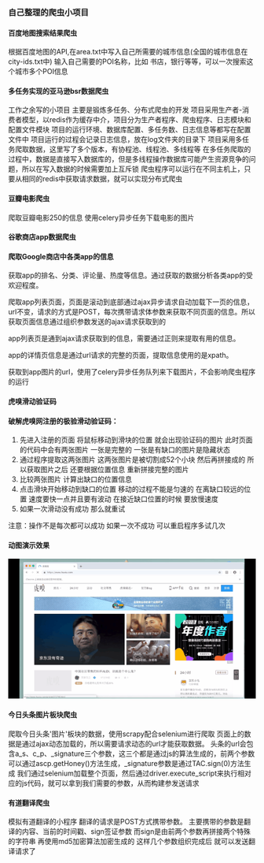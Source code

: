 ### 自己整理的爬虫小项目

#### 百度地图搜索结果爬虫
根据百度地图的API,在area.txt中写入自己所需要的城市信息(全国的城市信息在city-ids.txt中)
输入自己需要的POI名称，比如 书店，银行等等，可以一次搜索这个城市多个POI信息

#### 多任务实现的亚马逊bsr数据爬虫
工作之余写的小项目  主要是锻炼多任务、分布式爬虫的开发
项目采用生产者-消费者模型，以redis作为缓存中介，项目分为生产者程序、爬虫程序、日志模块和配置文件模块
项目的运行环境、数据库配置、多任务数、日志信息等都写在配置文件中
项目运行的过程会记录日志信息，放在log文件夹的目录下
项目采用多任务爬取数据，这里写了多个版本，有协程池、线程池、多线程等
在多任务爬取的过程中，数据是直接写入数据库的，但是多线程操作数据库可能产生资源竞争的问题，所以在写入数据的时候需要加上互斥锁
爬虫程序可以运行在不同主机上，只要从相同的redis中获取请求数据，就可以实现分布式爬虫

#### 豆瓣电影爬虫
爬取豆瓣电影250的信息  使用celery异步任务下载电影的图片

#### 谷歌商店app数据爬虫
#### 爬取Google商店中各类app的信息
获取app的排名、分类、评论量、热度等信息。通过获取的数据分析各类app的受欢迎程度。

爬取app列表页面，页面是滚动到底部通过ajax异步请求自动加载下一页的信息，url不变，请求的方式是POST，每次携带请求体参数来获取不同页面的信息。所以获取页面信息通过组织参数发送的ajax请求获取到的

app列表页是通到ajax请求获取到的信息，需要通过正则来提取有用的信息。

app的详情页信息是通过url请求的完整的页面，提取信息使用的是xpath。

获取到app图片的url，使用了celery异步任务队列来下载图片，不会影响爬虫程序的运行


#### 虎嗅滑动验证码
#### 破解虎嗅网注册的极验滑动验证码：
1. 先进入注册的页面  将鼠标移动到滑块的位置  就会出现验证码的图片  此时页面的代码中会有两张图片  一张是完整的  一张是有缺口的图片是隐藏状态
2. 通过程序提取这两张图片  这两张图片是被切割成52个小块  然后再拼接成的  所以获取图片之后  还要根据位置信息  重新拼接完整的图片
3. 比较两张图片  计算出缺口的位置信息
4. 点击滑块开始移动到缺口的位置  移动的过程不能是匀速的  在离缺口较远的位置  速度要快一点并且要有波动  在接近缺口位置的时候  要放慢速度
5. 如果一次滑动没有成功  那么就重试

注意：操作不是每次都可以成功  如果一次不成功  可以重启程序多试几次

#### 动图演示效果
![1542728658302](./slide_captcha/1542728658302.gif)

#### 今日头条图片板块爬虫
爬取今日头条'图片'板块的数据，使用scrapy配合selenium进行爬取
页面上的数据是通过ajax动态加载的，所以需要请求动态的url才能获取数据。
头条的url会包含a_s、c_p、_signature三个参数，这三个都是通过js的算法生成的，前两个参数可以通过ascp.getHoney()方法生成，_signature参数是通过TAC.sign(0)方法生成
我们通过selenium加载整个页面，然后通过driver.execute_script来执行相对应的js代码，就可以拿到我们需要的参数，从而构建参发送请求

#### 有道翻译爬虫
模拟有道翻译的小程序
翻译的请求是POST方式携带参数。
主要携带的参数是翻译的内容、当前的时间戳、sign签证参数
而sign是由前两个参数再拼接两个特殊的字符串  再使用md5加密算法加密生成的
这样几个参数组织完成后  就可以发送翻译请求了
